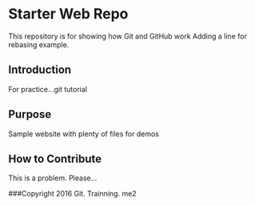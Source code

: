 # Starter Web Repo

This repository is for showing how Git and GitHub work
Adding a line for rebasing example.

## Introduction
For practice...git tutorial
## Purpose

Sample website with plenty of files for demos

## How to Contribute

This is a problem. Please...

###Copyright
2016 Git. Trainning.
me2
